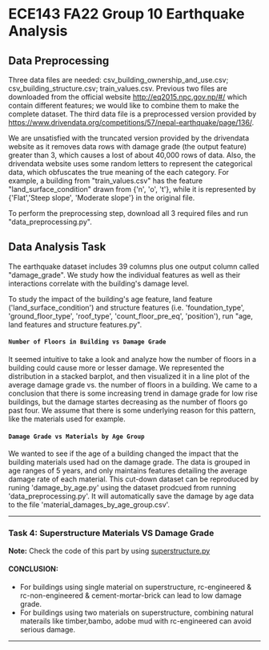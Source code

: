 # ECE143 FA22 Group 10 Earthquake Analysis
## Data Preprocessing 
Three data files are needed: csv_building_ownership_and_use.csv; csv_building_structure.csv; train_values.csv. 
Previous two files are downloaded from the official website http://eq2015.npc.gov.np/#/ which contain different features; we would like to combine them to make the complete dataset. The third data file is a preprocessed version provided by https://www.drivendata.org/competitions/57/nepal-earthquake/page/136/. 

We are unsatisfied with the truncated version provided by the drivendata website as it removes data rows with damage grade (the output feature) greater than 3, which causes a lost of about 40,000 rows of data. Also, the drivendata website uses some random letters to represent the categorical data, which obfuscates the true meaning of the each category. For example, a building from "train_values.csv" has the feature "land_surface_condition" drawn from {'n', 'o', 't'}, while it is represented by {'Flat','Steep slope', 'Moderate slope'} in the original file.

To perform the preprocessing step, download all 3 required files and run "data_preprocessing.py". 

## Data Analysis Task 
The earthquake dataset includes 39 columns plus one output column called "damage_grade". We study how the individual features as well as their interactions correlate with the building's damage level. 

To study the impact of the building's age feature, land feature ('land_surface_condition') and structure features (i.e. 'foundation_type', 'ground_floor_type', 'roof_type', 'count_floor_pre_eq', 'position'), run "age, land features and structure features.py".

#### ```Number of Floors in Building vs Damage Grade```
It seemed intuitive to take a look and analyze how the number of floors in a building could cause more or lesser damage. We represented the distribution in a stacked barplot, and then visualized it in a line plot of the average damage grade vs. the number of floors in a building. We came to a conclusion that there is some increasing trend in damage grade for low rise buildings, but the damage startes decreasing as the number of floors go past four. We assume that there is some underlying reason for this pattern, like the materials used for example.

#### ```Damage Grade vs Materials by Age Group```
We wanted to see if the age of a building changed the impact that the building materials used had on the damage grade. The data is grouped in age ranges of 5 years, and only maintains features detailing the average damage rate of each material. This cut-down dataset can be reproduced by runing \'damage_by_age.py\' using the dataset prodcued from running \'data_preprocessing.py\'. It will automatically save the damage by age data to the file \'material_damages_by_age_group.csv\'.

---
### Task 4: Superstructure Materials VS Damage Grade 
**Note:** Check the code of this part by using [superstructure.py](https://github.com/yongyx/ECE143_Earthquake_Analysis/blob/main/superstructure.py)  
#### CONCLUSION:
* For buildings using single material on superstructure, rc-engineered & rc-non-engineered & cement-mortar-brick can lead to low damage grade.
* For buildings using two materials on superstructure, combining natural materails like timber,bambo, adobe mud with rc-engineered can avoid serious damage. 
---
